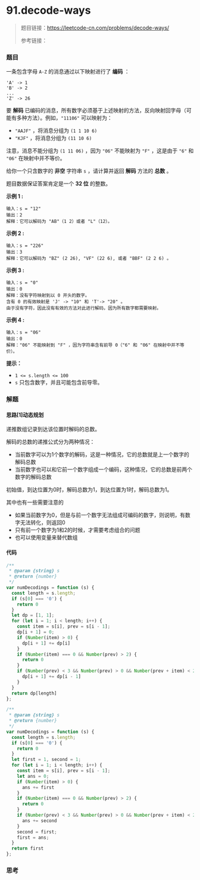 # 91.decode-ways

> 题目链接：https://leetcode-cn.com/problems/decode-ways/
>
> 参考链接：

### 题目

一条包含字母 `A-Z` 的消息通过以下映射进行了 **编码** ：

```
'A' -> 1
'B' -> 2
...
'Z' -> 26
```

要 **解码** 已编码的消息，所有数字必须基于上述映射的方法，反向映射回字母（可能有多种方法）。例如，`"11106"` 可以映射为：

- `"AAJF"` ，将消息分组为 `(1 1 10 6)`
- `"KJF"` ，将消息分组为 `(11 10 6)`

注意，消息不能分组为 `(1 11 06)` ，因为 `"06"` 不能映射为 `"F"` ，这是由于 `"6"` 和 `"06"` 在映射中并不等价。

给你一个只含数字的 **非空** 字符串 `s` ，请计算并返回 **解码** 方法的 **总数** 。

题目数据保证答案肯定是一个 **32 位** 的整数。

**示例 1 :**

```
输入：s = "12"
输出：2
解释：它可以解码为 "AB"（1 2）或者 "L"（12）。
```

**示例 2 :**

```
输入：s = "226"
输出：3
解释：它可以解码为 "BZ" (2 26), "VF" (22 6), 或者 "BBF" (2 2 6) 。
```

**示例 3 :**

```
输入：s = "0"
输出：0
解释：没有字符映射到以 0 开头的数字。
含有 0 的有效映射是 'J' -> "10" 和 'T'-> "20" 。
由于没有字符，因此没有有效的方法对此进行解码，因为所有数字都需要映射。
```

**示例 4 :**

```
输入：s = "06"
输出：0
解释："06" 不能映射到 "F" ，因为字符串含有前导 0（"6" 和 "06" 在映射中并不等价）。
```

**提示：**

- `1 <= s.length <= 100`
- `s` 只包含数字，并且可能包含前导零。



### 解题

#### 思路[1]动态规划

递推数组记录到达该位置时解码的总数。

解码的总数的递推公式分为两种情况：

* 当前数字可以为1个数字的解码，这是一种情况，它的总数就是上一个数字的解码总数
* 当前数字也可以和它前一个数字组成一个编码，这种情况，它的总数是前两个数字的解码总数

初始值，到达位置为0时，解码总数为1，到达位置为1时，解码总数为1。

其中也有一些需要注意的

* 如果当前数字为0，但是与前一个数字无法组成可编码的数字，则说明，有数字无法转化，则返回0
* 只有前一个数字为1和2的时候，才需要考虑组合的问题
* 也可以使用变量来替代数组

#### 代码

```javascript
/**
 * @param {string} s
 * @return {number}
 */
var numDecodings = function (s) {
  const length = s.length;
  if (s[0] === '0') {
    return 0
  }
  let dp = [1, 1];
  for (let i = 1; i < length; i++) {
    const item = s[i], prev = s[i - 1];
    dp[i + 1] = 0;
    if (Number(item) > 0) {
      dp[i + 1] += dp[i]
    }
    if (Number(item) === 0 && Number(prev) > 2) {
      return 0
    }
    if (Number(prev) < 3 && Number(prev) > 0 && Number(prev + item) < 27) {
      dp[i + 1] += dp[i - 1]
    }
  }
  return dp[length]
};

/**
 * @param {string} s
 * @return {number}
 */
var numDecodings = function (s) {
  const length = s.length;
  if (s[0] === '0') {
    return 0
  }
  let first = 1, second = 1;
  for (let i = 1; i < length; i++) {
    const item = s[i], prev = s[i - 1];
    let ans = 0;
    if (Number(item) > 0) {
      ans += first
    }
    if (Number(item) === 0 && Number(prev) > 2) {
      return 0
    }
    if (Number(prev) < 3 && Number(prev) > 0 && Number(prev + item) < 27) {
      ans += second
    }
    second = first;
    first = ans;
  }
  return first
};
```



### 思考